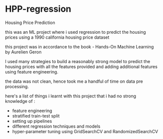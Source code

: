 # HPP-regression
Housing Price Prediction

this was an ML project where i used regression to predict the housing prices using a 1990 california housing price dataset

this project was in accordance to the book - Hands-On Machine Learning by Aurelien Geron

I used many strategies to build a reasonably strong model to predict the housing prices with all the features provided and adding additional features using feature engineering.

the data was not clean, hence took me a handful of time on data pre processing.

here's a list of things i learnt with this project that i had no strong knowledge of :
- feature engineering
- stratified train-test split
- setting up pipelines
- different regression techniques and models
- hyper-parameter tuning using GridSearchCV and RandomizedSearchCV
